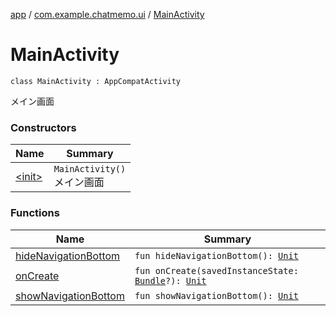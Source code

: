 [app](../../index.md) / [com.example.chatmemo.ui](../index.md) / [MainActivity](./index.md)

# MainActivity

`class MainActivity : AppCompatActivity`

メイン画面

### Constructors

| Name | Summary |
|---|---|
| [&lt;init&gt;](-init-.md) | `MainActivity()`<br>メイン画面 |

### Functions

| Name | Summary |
|---|---|
| [hideNavigationBottom](hide-navigation-bottom.md) | `fun hideNavigationBottom(): `[`Unit`](https://kotlinlang.org/api/latest/jvm/stdlib/kotlin/-unit/index.html) |
| [onCreate](on-create.md) | `fun onCreate(savedInstanceState: `[`Bundle`](https://developer.android.com/reference/android/os/Bundle.html)`?): `[`Unit`](https://kotlinlang.org/api/latest/jvm/stdlib/kotlin/-unit/index.html) |
| [showNavigationBottom](show-navigation-bottom.md) | `fun showNavigationBottom(): `[`Unit`](https://kotlinlang.org/api/latest/jvm/stdlib/kotlin/-unit/index.html) |
